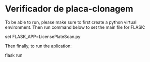 # Verificador de placa-clonagem
 
To be able to run, please make sure to first create a python virtual environment.
Then run command below to set the main file for FLASK:

set FLASK_APP=LicensePlateScan.py

Then finally, to run the aplication:

flask run
